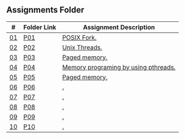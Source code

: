 ## Assignments Folder

|      #      | Folder Link  | Assignment Description                        |
| :---------: | ------------ | --------------------------------------------- |
| [01](./P01) | [P01](./P01) | [POSIX Fork.](./P01)                          |
| [02](./P02) | [P02](./P02) | [Unix Threads.](./P02)                        |
| [03](./P03) | [P03](./P03) | [Paged memory.](./P03)                        |
| [04](./P04) | [P04](./P04) | [Memory programing by using pthreads.](./P04) |
| [05](./P05) | [P05](./P05) | [Paged memory.](./P05)                        |
| [06](./P06) | [P06](./P06) | [.](./P06)                                    |
| [07](./P07) | [P07](./P07) | [.](./P07)                                    |
| [08](./P08) | [P08](./P08) | [.](./P08)                                    |
| [09](./P09) | [P09](./P09) | [.](./P09)                                    |
| [10](./P10) | [P10](./P10) | [.](./P10)                                    |
